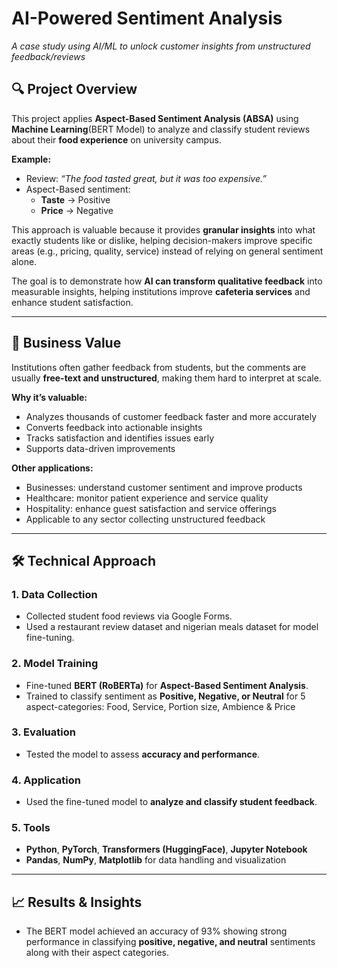 # AI-Powered Sentiment Analysis 
*A case study using AI/ML to unlock customer insights from unstructured feedback/reviews*  

## 🔍 Project Overview  
This project applies **Aspect-Based Sentiment Analysis (ABSA)** using **Machine Learning**(BERT Model) to analyze and classify student reviews about their **food experience** on university campus.  

**Example:**  
- Review: *“The food tasted great, but it was too expensive.”*  
- Aspect-Based sentiment:  
  - **Taste** → Positive  
  - **Price** → Negative  

This approach is valuable because it provides **granular insights** into what exactly students like or dislike, helping decision-makers improve specific areas (e.g., pricing, quality, service) instead of relying on general sentiment alone.  

The goal is to demonstrate how **AI can transform qualitative feedback** into measurable insights, helping institutions improve **cafeteria services** and enhance student satisfaction.  

---

## 🎯 Business Value  
Institutions often gather feedback from students, but the comments are usually **free-text and unstructured**, making them hard to interpret at scale.  

**Why it’s valuable:**  
- Analyzes thousands of customer feedback faster and more accurately  
- Converts feedback into actionable insights  
- Tracks satisfaction and identifies issues early  
- Supports data-driven improvements  

**Other applications:**  
- Businesses: understand customer sentiment and improve products  
- Healthcare: monitor patient experience and service quality  
- Hospitality: enhance guest satisfaction and service offerings  
- Applicable to any sector collecting unstructured feedback


---

## 🛠️ Technical Approach

### 1. Data Collection
- Collected student food reviews via Google Forms.  
- Used a restaurant review dataset and nigerian meals dataset for model fine-tuning.  

### 2. Model Training
- Fine-tuned **BERT (RoBERTa)** for **Aspect-Based Sentiment Analysis**.  
- Trained to classify sentiment as **Positive, Negative, or Neutral** for 5 aspect-categories: Food, Service, Portion size, Ambience & Price 

### 3. Evaluation
- Tested the model to assess **accuracy and performance**.  

### 4. Application
- Used the fine-tuned model to **analyze and classify student feedback**.  

### 5. Tools
- **Python**, **PyTorch**, **Transformers (HuggingFace)**, **Jupyter Notebook**  
- **Pandas**, **NumPy**, **Matplotlib** for data handling and visualization

---

## 📈 Results & Insights  
- The BERT model achieved an accuracy of 93% showing strong performance in classifying **positive, negative, and neutral** sentiments along with their aspect categories.


